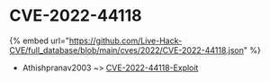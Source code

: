 # CVE-2022-44118
{% embed url="https://github.com/Live-Hack-CVE/full_database/blob/main/cves/2022/CVE-2022-44118.json" %}

* Athishpranav2003 ~> [CVE-2022-44118-Exploit](https://www.alice-snow.ru/2022/database/cve-2022-44118/cve-2022-44118-exploit-athishpranav2003)
